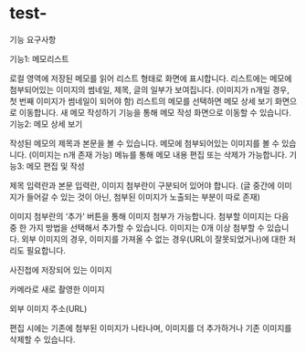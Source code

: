 # test-

기능 요구사항

기능1: 메모리스트

로컬 영역에 저장된 메모를 읽어 리스트 형태로 화면에 표시합니다.
리스트에는 메모에 첨부되어있는 이미지의 썸네일, 제목, 글의 일부가 보여집니다. (이미지가 n개일 경우, 첫 번째 이미지가 썸네일이 되어야 함)
리스트의 메모를 선택하면 메모 상세 보기 화면으로 이동합니다.
새 메모 작성하기 기능을 통해 메모 작성 화면으로 이동할 수 있습니다.
기능2: 메모 상세 보기

작성된 메모의 제목과 본문을 볼 수 있습니다.
메모에 첨부되어있는 이미지를 볼 수 있습니다. (이미지는 n개 존재 가능)
메뉴를 통해 메모 내용 편집 또는 삭제가 가능합니다.
기능3: 메모 편집 및 작성

제목 입력란과 본문 입력란, 이미지 첨부란이 구분되어 있어야 합니다. (글 중간에 이미지가 들어갈 수 있는 것이 아닌, 첨부된 이미지가 노출되는 부분이 따로 존재)

이미지 첨부란의 ‘추가' 버튼을 통해 이미지 첨부가 가능합니다. 첨부할 이미지는 다음 중 한 가지 방법을 선택해서 추가할 수 있습니다. 이미지는 0개 이상 첨부할 수 있습니다. 외부 이미지의 경우, 이미지를 가져올 수 없는 경우(URL이 잘못되었거나)에 대한 처리도 필요합니다.

사진첩에 저장되어 있는 이미지

카메라로 새로 촬영한 이미지

외부 이미지 주소(URL)

편집 시에는 기존에 첨부된 이미지가 나타나며, 이미지를 더 추가하거나 기존 이미지를 삭제할 수 있습니다.
